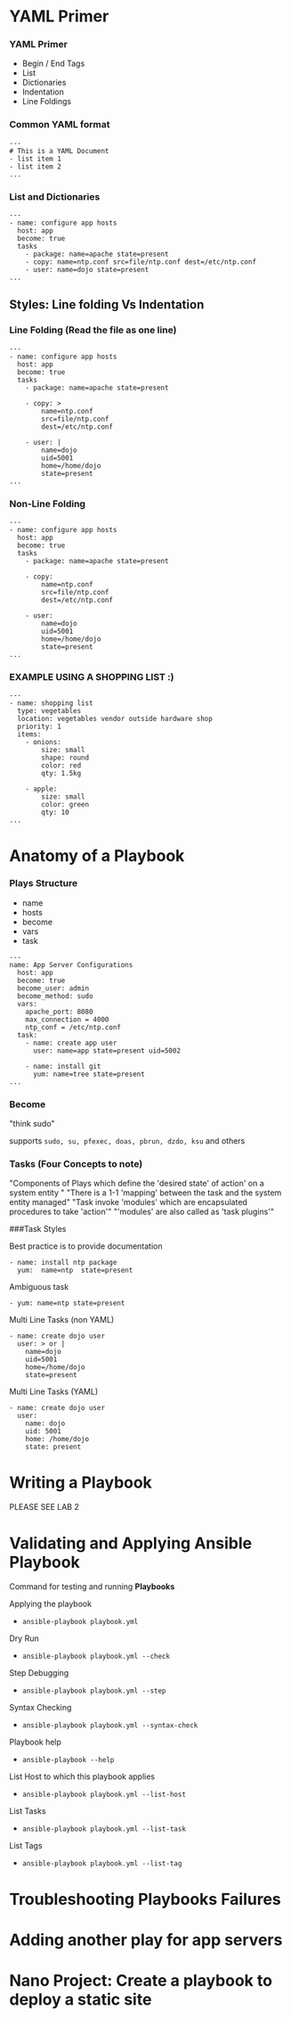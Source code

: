 # YAML Primer

### YAML Primer
  - Begin / End Tags
  - List
  - Dictionaries
  - Indentation
  - Line Foldings

### Common YAML format
```
---
# This is a YAML Document
- list item 1
- list item 2
...
```

### List and Dictionaries
```
---
- name: configure app hosts
  host: app
  become: true
  tasks
    - package: name=apache state=present
    - copy: name=ntp.conf src=file/ntp.conf dest=/etc/ntp.conf
    - user: name=dojo state=present
...
```

## Styles: Line folding Vs Indentation
### Line Folding (Read the file as one line)
```
---
- name: configure app hosts
  host: app
  become: true
  tasks
    - package: name=apache state=present

    - copy: >
        name=ntp.conf
        src=file/ntp.conf
        dest=/etc/ntp.conf

    - user: |
        name=dojo
        uid=5001
        home=/home/dojo
        state=present
...
```
### Non-Line Folding
```
---
- name: configure app hosts
  host: app
  become: true
  tasks
    - package: name=apache state=present

    - copy:
        name=ntp.conf
        src=file/ntp.conf
        dest=/etc/ntp.conf

    - user:
        name=dojo
        uid=5001
        home=/home/dojo
        state=present
...
```

### EXAMPLE USING A SHOPPING LIST :)
```
---
- name: shopping list
  type: vegetables
  location: vegetables vendor outside hardware shop
  priority: 1
  items:
    - onions:
        size: small
        shape: round
        color: red
        qty: 1.5kg

    - apple:
        size: small
        color: green
        qty: 10
...
```
# Anatomy of a Playbook

### Plays Structure

- name
- hosts
- become
- vars
- task

```
---
name: App Server Configurations
  host: app
  become: true
  become_user: admin
  become_method: sudo
  vars:
    apache_port: 8080
    max_connection = 4000
    ntp_conf = /etc/ntp.conf
  task:
    - name: create app user
      user: name=app state=present uid=5002

    - name: install git
      yum: name=tree state=present
...
```

### Become
"think sudo"

supports `sudo, su, pfexec, doas, pbrun, dzdo, ksu` and others

### Tasks (Four Concepts to note)
"Components of Plays which define the 'desired state'
of action' on a system entity
"
"There is a 1-1 'mapping' between the task and the system entity managed"
"Task invoke 'modules' which are encapsulated procedures to take 'action'"
"'modules' are also called as 'task plugins'"

###Task Styles

Best practice is to provide documentation
```
- name: install ntp package
  yum:  name=ntp  state=present
```
Ambiguous task
```
- yum: name=ntp state=present
```
Multi Line Tasks (non YAML)
```
- name: create dojo user
  user: > or |
    name=dojo
    uid=5001
    home=/home/dojo
    state=present
```

Multi Line Tasks (YAML)
```
- name: create dojo user
  user:
    name: dojo
    uid: 5001
    home: /home/dojo
    state: present
```

# Writing a Playbook
PLEASE SEE LAB 2

# Validating and Applying Ansible Playbook

Command for testing and running **Playbooks**

Applying the playbook
- `ansible-playbook playbook.yml`

Dry Run
- `ansible-playbook playbook.yml --check`

Step Debugging
- `ansible-playbook playbook.yml --step`

Syntax Checking
- `ansible-playbook playbook.yml --syntax-check`

Playbook help
- `ansible-playbook --help`

List Host to which this playbook applies
- `ansible-playbook playbook.yml --list-host`

List Tasks
- `ansible-playbook playbook.yml --list-task`

List Tags
- `ansible-playbook playbook.yml --list-tag`

# Troubleshooting Playbooks Failures
# Adding another play for app servers
# Nano Project: Create a playbook to deploy a static site
